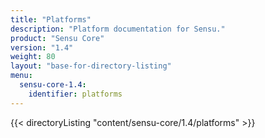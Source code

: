 ```yaml
---
title: "Platforms"
description: "Platform documentation for Sensu."
product: "Sensu Core"
version: "1.4"
weight: 80
layout: "base-for-directory-listing"
menu:
  sensu-core-1.4:
    identifier: platforms
---
```


{{< directoryListing "content/sensu-core/1.4/platforms" >}}
